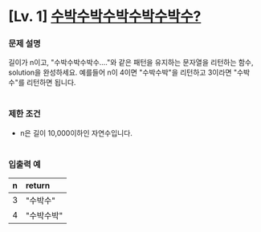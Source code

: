 # [Lv. 1] [수박수박수박수박수박수?](https://school.programmers.co.kr/learn/courses/30/lessons/12922?language=python3)


### 문제 설명
길이가 n이고, "수박수박수박수...."와 같은 패턴을 유지하는 문자열을 리턴하는 함수, solution을 완성하세요. 예를들어 n이 4이면 "수박수박"을 리턴하고 3이라면 "수박수"를 리턴하면 됩니다.
<br><br>


### 제한 조건
- n은 길이 10,000이하인 자연수입니다.
<br><br>


### 입출력 예
| n | return      |
|:--|:------------|
| 3 | "수박수"    |
| 4 | "수박수박" |